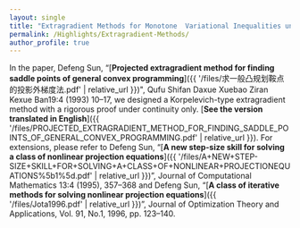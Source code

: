 ```yaml
---
layout: single
title: "Extragradient Methods for Monotone  Variational Inequalities under Continuity"
permalink: /Highlights/Extragradient-Methods/
author_profile: true
---
```


In the paper,  Defeng Sun, “[**Projected extragradient method for finding saddle points of general convex programming**]({{ '/files/求一般凸规划鞍点的投影外梯度法.pdf' | relative_url }})", Qufu Shifan Daxue Xuebao Ziran Kexue Ban19:4 (1993) 10–17, we designed a Korpelevich-type extragradient method with a rigorous proof under  continuity only. [**See the version translated in English**]({{ '/files/PROJECTED_EXTRAGRADIENT_METHOD_FOR_FINDING_SADDLE_POINTS_OF_GENERAL_CONVEX_PROGRAMMING.pdf' | relative_url }}). For extensions, please refer to 
Defeng Sun, “[**A new step-size skill for solving a class of nonlinear projection equations**]({{ '/files/A+NEW+STEP-SIZE+SKILL+FOR+SOLVING+A+CLASS+OF+NONLINEAR+PROJECTIONEQUATIONS%5b1%5d.pdf' | relative_url }})”, Journal of Computational Mathematics 13:4 (1995), 357–368 and  Defeng Sun, “[**A class of iterative methods for solving nonlinear projection equations**]({{ '/files/Jota1996.pdf' | relative_url }})”, Journal of Optimization Theory and Applications, Vol. 91, No.1, 1996, pp. 123–140.
